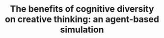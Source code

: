 ---
title: "The benefits of cognitive diversity on creative thinking: an agent-based simulation"
description: "An agent-based simulation investigating the effect of cognitive diversity on creativity."
repo: "ABM_diversity" # delete this line if you want a blog-like page
tags: ["agent-based modeling", "social cognition", "problem solving", "creativity"]
weight: 4
draft: false
---